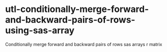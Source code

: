 # utl-conditionally-merge-forward-and-backward-pairs-of-rows-using-sas-array
Conditionally merge forward and backward pairs of rows sas arrays r matrix
